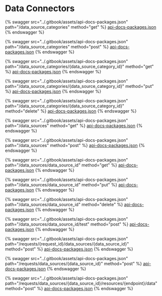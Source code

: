 # Data Connectors

{% swagger src="../.gitbook/assets/api-docs-packages.json" path="/data_source_categories" method="get" %}
[api-docs-packages.json](../.gitbook/assets/api-docs-packages.json)
{% endswagger %}

{% swagger src="../.gitbook/assets/api-docs-packages.json" path="/data_source_categories" method="post" %}
[api-docs-packages.json](../.gitbook/assets/api-docs-packages.json)
{% endswagger %}

{% swagger src="../.gitbook/assets/api-docs-packages.json" path="/data_source_categories/{data_source_category_id}" method="get" %}
[api-docs-packages.json](../.gitbook/assets/api-docs-packages.json)
{% endswagger %}

{% swagger src="../.gitbook/assets/api-docs-packages.json" path="/data_source_categories/{data_source_category_id}" method="put" %}
[api-docs-packages.json](../.gitbook/assets/api-docs-packages.json)
{% endswagger %}

{% swagger src="../.gitbook/assets/api-docs-packages.json" path="/data_source_categories/{data_source_category_id}" method="delete" %}
[api-docs-packages.json](../.gitbook/assets/api-docs-packages.json)
{% endswagger %}

{% swagger src="../.gitbook/assets/api-docs-packages.json" path="/data_sources" method="get" %}
[api-docs-packages.json](../.gitbook/assets/api-docs-packages.json)
{% endswagger %}

{% swagger src="../.gitbook/assets/api-docs-packages.json" path="/data_sources" method="post" %}
[api-docs-packages.json](../.gitbook/assets/api-docs-packages.json)
{% endswagger %}

{% swagger src="../.gitbook/assets/api-docs-packages.json" path="/data_sources/data_source_id" method="get" %}
[api-docs-packages.json](../.gitbook/assets/api-docs-packages.json)
{% endswagger %}

{% swagger src="../.gitbook/assets/api-docs-packages.json" path="/data_sources/data_source_id" method="put" %}
[api-docs-packages.json](../.gitbook/assets/api-docs-packages.json)
{% endswagger %}

{% swagger src="../.gitbook/assets/api-docs-packages.json" path="/data_sources/data_source_id" method="delete" %}
[api-docs-packages.json](../.gitbook/assets/api-docs-packages.json)
{% endswagger %}

{% swagger src="../.gitbook/assets/api-docs-packages.json" path="/data_sources/data_source_id/test" method="post" %}
[api-docs-packages.json](../.gitbook/assets/api-docs-packages.json)
{% endswagger %}

{% swagger src="../.gitbook/assets/api-docs-packages.json" path="/requests/{request_id}/data_sources/{data_source_id}" method="post" %}
[api-docs-packages.json](../.gitbook/assets/api-docs-packages.json)
{% endswagger %}

{% swagger src="../.gitbook/assets/api-docs-packages.json" path="/requests/data_sources/{data_source_id}" method="post" %}
[api-docs-packages.json](../.gitbook/assets/api-docs-packages.json)
{% endswagger %}

{% swagger src="../.gitbook/assets/api-docs-packages.json" path="/requests/data_sources/{data_source_id}/resources/{endpoint}/data" method="post" %}
[api-docs-packages.json](../.gitbook/assets/api-docs-packages.json)
{% endswagger %}
